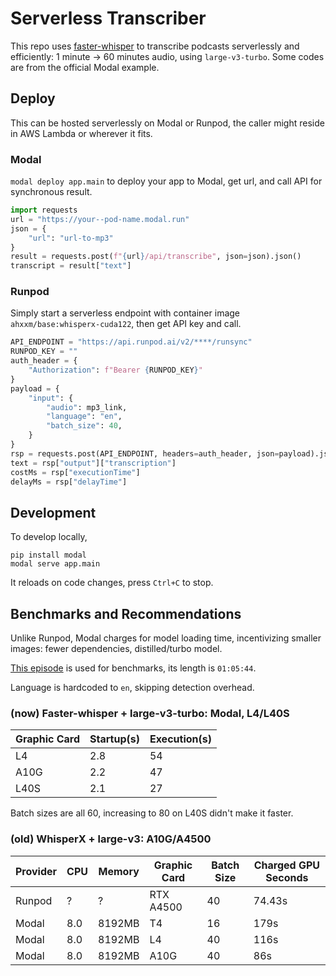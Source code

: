 # Serverless Transcriber

This repo uses [faster-whisper](https://github.com/SYSTRAN/faster-whisper) to transcribe podcasts serverlessly and efficiently: 1 minute -> 60 minutes audio, using `large-v3-turbo`. Some codes are from the official Modal example.

## Deploy

This can be hosted serverlessly on Modal or Runpod, the caller might reside in AWS Lambda or wherever it fits.

### Modal

`modal deploy app.main` to deploy your app to Modal, get url, and call API for synchronous result.

```python
import requests
url = "https://your--pod-name.modal.run"
json = {
	"url": "url-to-mp3"
}
result = requests.post(f"{url}/api/transcribe", json=json).json()
transcript = result["text"]
```

### Runpod

Simply start a serverless endpoint with container image `ahxxm/base:whisperx-cuda122`, then get API key and call.

```python
API_ENDPOINT = "https://api.runpod.ai/v2/****/runsync"
RUNPOD_KEY = ""
auth_header = {
    "Authorization": f"Bearer {RUNPOD_KEY}"
}
payload = {
    "input": {
        "audio": mp3_link,
        "language": "en",
        "batch_size": 40,
    }
}
rsp = requests.post(API_ENDPOINT, headers=auth_header, json=payload).json()
text = rsp["output"]["transcription"]
costMs = rsp["executionTime"]
delayMs = rsp["delayTime"]
```

## Development

To develop locally,

```shell
pip install modal
modal serve app.main
```

It reloads on code changes, press `Ctrl+C` to stop.

## Benchmarks and Recommendations

Unlike Runpod, Modal charges for model loading time, incentivizing smaller images: fewer dependencies, distilled/turbo model.

[This episode](https://www.podtrac.com/pts/redirect.mp3/pdst.fm/e/chrt.fm/track/G481GD/traffic.megaphone.fm/ADV6859367463.mp3) is used for benchmarks, its length is `01:05:44`.

Language is hardcoded to `en`, skipping detection overhead.

### (now) Faster-whisper + large-v3-turbo: Modal, L4/L40S

| Graphic Card | Startup(s) | Execution(s) |
|--------------|------------|--------------|
| L4           | 2.8        | 54           |
| A10G         | 2.2        | 47           |
| L40S         | 2.1        | 27           |

Batch sizes are all 60, increasing to 80 on L40S didn't make it faster.

### (old) WhisperX + large-v3: A10G/A4500

| Provider | CPU | Memory | Graphic Card | Batch Size | Charged GPU Seconds |
|----------|-----|--------|--------------|------------|---------------------|
| Runpod   | ?   | ?      | RTX A4500    | 40         | 74.43s              |
| Modal    | 8.0 | 8192MB | T4           | 16         | 179s                |
| Modal    | 8.0 | 8192MB | L4           | 40         | 116s                |
| Modal    | 8.0 | 8192MB | A10G         | 40         | 86s                 |